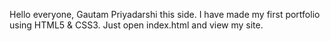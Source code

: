Hello everyone, Gautam Priyadarshi this side.
I have made my first portfolio using HTML5 & CSS3.
Just open index.html and view my site.
